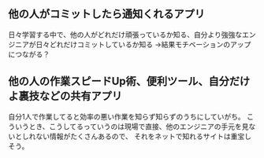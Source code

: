 ## 他の人がコミットしたら通知くれるアプリ
日々学習する中で、他の人がどれだけ頑張っているか知る、自分より強強なエンジニアが日々どれだけコミットしているか知る
→結果モチベーションのアップにつながる？

## 他の人の作業スピードUp術、便利ツール、自分だけよ裏技などの共有アプリ
自分1人で作業してると効率の悪い作業を知らず知らずのうちにしていがち。
こういうとき、こうしてるっていうのは現場で直接、他のエンジニアの手元を見ないとしれない情報がたくさんあるので、
それをネットで知れるサイトは重宝しそう。
